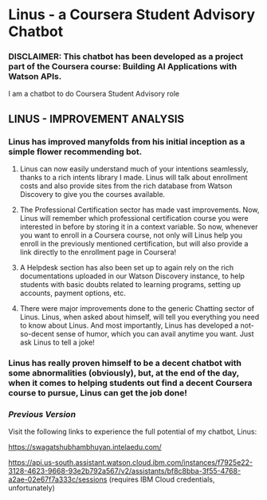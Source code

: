 # Linus - a Coursera Student Advisory Chatbot

### DISCLAIMER: This chatbot has been developed as a project part of the Coursera course: Building AI Applications with Watson APIs.

I am a chatbot to do Coursera Student Advisory role 

## LINUS - IMPROVEMENT ANALYSIS

### Linus has improved manyfolds from his initial inception as a simple flower recommending bot.

  1. Linus can now easily understand much of your intentions seamlessly, thanks to a rich intents library I made. Linus will talk about enrollment costs and also provide sites from the rich database from Watson Discovery to give you the courses available.

  2. The Professional Certification sector has made vast improvements. Now, Linus will remember which professional certification course you were interested in before by storing it in a context variable. So now, whenever you want to enroll in a Coursera course, not only will Linus help you enroll in the previously mentioned certification, but will also provide a link directly to the enrollment page in Coursera!

  3. A Helpdesk section has also been set up to again rely on the rich documentations uploaded in our Watson Discovery instance, to help students with basic doubts related to learning programs, setting up accounts, payment options, etc.

  4. There were major improvements done to the generic Chatting sector of Linus. Linus, when asked about himself, will tell you everything you need to know about Linus. And most importantly, Linus has developed a not-so-decent sense of humor, which you can avail anytime you want. Just ask Linus to tell a joke!


### Linus has really proven himself to be a decent chatbot with some abnormalities (obviously), but, at the end of the day, when it comes to helping students out find a decent Coursera course to pursue, Linus can get the job done!




### *Previous Version*

  Visit the following links to experience the full potential of my chatbot, Linus:

  https://swagatshubhambhuyan.intelaedu.com/ 

  https://api.us-south.assistant.watson.cloud.ibm.com/instances/f7925e22-3128-4623-9668-93e2b792a567/v2/assistants/bf8c8bba-3f55-4768-a2ae-02e67f7a333c/sessions 
  (requires IBM Cloud credentials, unfortunately)

  
